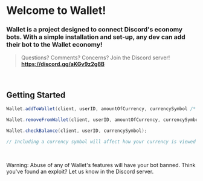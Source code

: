 # Welcome to Wallet!
### Wallet is a project designed to connect Discord's economy bots. With a simple installation and set-up, any dev can add their bot to the Wallet economy!

> Questions? Comments? Concerns? Join the Discord server!<br/>
> **https://discord.gg/aKGv9z2g8B**

<br/>

## Getting Started
```java
Wallet.addToWallet(client, userID, amountOfCurrency, currencySymbol /* Optional, defaults to $ */);

Wallet.removeFromWallet(client, userID, amountOfCurrency, currencySymbol);

Wallet.checkBalance(client, userID, currencySymbol);

// Including a currency symbol will affect how your currency is viewed in the Wallet bot.
```
<br/>

Warning: Abuse of any of Wallet's features will have your bot banned. Think you've found an exploit? Let us know in the Discord server.
